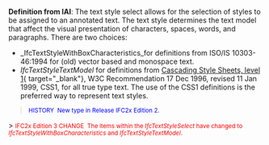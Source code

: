 **Definition
from IAI**: The text style select allows for the selection of styles to be assigned to an annotated text. The text style determines the text model that affect the visual presentation of characters, spaces, words, and paragraphs. There are two choices:

* _IfcTextStyleWithBoxCharacteristics_for definitions from ISO/IS 10303-46:1994 for (old) vector based and monospace text.   
* _IfcTextStyleTextModel_ for definitions from [Cascading Style Sheets, level 1](http://www.w3.org/TR/REC-CSS1){ target="_blank"}, W3C Recommendation 17 Dec 1996, revised 11 Jan 1999, CSS1, for all true type text. The use of the CSS1 definitions is the preferred way to represent text styles.

> <font color="#0000ff"><small>HISTORY&nbsp;
New type in Release IFC2x Edition 2.</small>
  </font>  
> <font color="#ff0000"><small>IFC2x Edition 3 CHANGE&nbsp;
The items within the <i>IfcTextStyleSelect</i>
have changed to <i>IfcTextStyleWithBoxCharacteristics</i>
and <i>IfcTextStyleTextModel</i>.<br>
  </small></font>